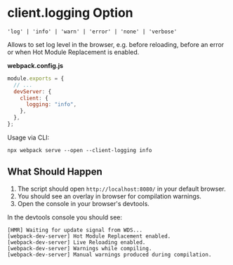 # client.logging Option

`'log' | 'info' | 'warn' | 'error' | 'none' | 'verbose'`

Allows to set log level in the browser, e.g. before reloading, before an error or when Hot Module Replacement is enabled.

**webpack.config.js**

```js
module.exports = {
  // ...
  devServer: {
    client: {
      logging: "info",
    },
  },
};
```

Usage via CLI:

```shell
npx webpack serve --open --client-logging info
```

## What Should Happen

1. The script should open `http://localhost:8080/` in your default browser.
2. You should see an overlay in browser for compilation warnings.
3. Open the console in your browser's devtools.

In the devtools console you should see:

```
[HMR] Waiting for update signal from WDS...
[webpack-dev-server] Hot Module Replacement enabled.
[webpack-dev-server] Live Reloading enabled.
[webpack-dev-server] Warnings while compiling.
[webpack-dev-server] Manual warnings produced during compilation.
```
